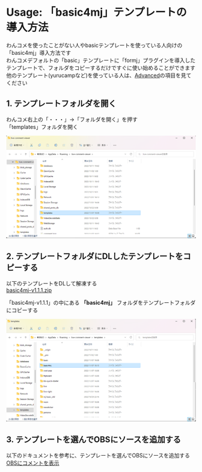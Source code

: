 # Usage: 「basic4mj」テンプレートの導入方法

わんコメを使ったことがない人やbasicテンプレートを使っている人向けの「basic4mj」導入方法です  
わんコメデフォルトの「basic」テンプレートに「formj」プラグインを導入したテンプレートで、フォルダをコピーするだけですぐに使い始めることができます  
他のテンプレート(yurucampなど)を使っている人は、[Advanced](./advanced.md)の項目を見てください

## 1. テンプレートフォルダを開く

わんコメ右上の「・・・」→「フォルダを開く」を押す  
「templates」フォルダを開く

![](./images/usage1.png)

## 2. テンプレートフォルダにDLしたテンプレートをコピーする

以下のテンプレートをDLして解凍する  
[basic4mj-v1.1.1.zip](https://github.com/yuarasino/onecomme-plugin-formj/releases/download/v1.1.1/basic4mj-v1.1.1.zip)  

「basic4mj-v1.1.1」の中にある **「basic4mj」** フォルダをテンプレートフォルダにコピーする  

![](./images/usage2.png)

## 3. テンプレートを選んでOBSにソースを追加する

以下のドキュメントを参考に、テンプレートを選んでOBSにソースを追加する  
[OBSにコメントを表示](https://onecomme.com/docs/guide/template)
